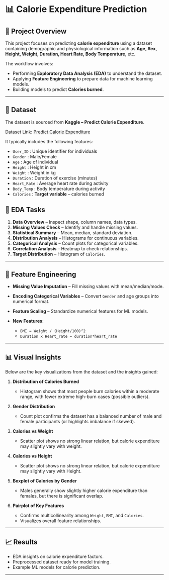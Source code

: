 # 📊 Calorie Expenditure Prediction

## 📌 Project Overview

This project focuses on predicting **calorie expenditure** using a dataset containing demographic and physiological information such as **Age, Sex, Height, Weight, Duration, Heart Rate, Body Temperature**, etc.

The workflow involves:

* Performing **Exploratory Data Analysis (EDA)** to understand the dataset.
* Applying **Feature Engineering** to prepare data for machine learning models.
* Building models to predict **Calories burned**.

---

## 📂 Dataset

The dataset is sourced from **Kaggle – Predict Calorie Expenditure**.

Dataset Link: [Predict Calorie Expenditure](https://www.kaggle.com/datasets/adilshamim8/predict-calorie-expenditure)

It typically includes the following features:

* `User_ID` : Unique identifier for individuals
* `Gender` : Male/Female
* `Age` : Age of individual
* `Height` : Height in cm
* `Weight` : Weight in kg
* `Duration` : Duration of exercise (minutes)
* `Heart_Rate` : Average heart rate during activity
* `Body_Temp` : Body temperature during activity
* `Calories` : **Target variable** – calories burned

## 📝 EDA Tasks

1. **Data Overview** – Inspect shape, column names, data types.
2. **Missing Values Check** – Identify and handle missing values.
3. **Statistical Summary** – Mean, median, standard deviation.
4. **Distribution Analysis** – Histograms for continuous variables.
5. **Categorical Analysis** – Count plots for categorical variables.
6. **Correlation Analysis** – Heatmap to check relationships.
7. **Target Distribution** – Histogram of `Calories`.

---

## 🔨 Feature Engineering

* **Missing Value Imputation** – Fill missing values with mean/median/mode.
* **Encoding Categorical Variables** – Convert `Gender` and age groups into numerical format.
* **Feature Scaling** – Standardize numerical features for ML models.
* **New Features**:

  * `BMI = Weight / (Height/100)^2`
  * `Duration x Heart_rate = duration*heart_rate`

---
## 📊 Visual Insights

Below are the key visualizations from the dataset and the insights gained:

1. **Distribution of Calories Burned**

   * Histogram shows that most people burn calories within a moderate range, with fewer extreme high-burn cases (possible outliers).

2. **Gender Distribution**

   * Count plot confirms the dataset has a balanced number of male and female participants (or highlights imbalance if skewed).

3. **Calories vs Weight**

   * Scatter plot shows no strong linear relation, but calorie expenditure may slightly vary with weight.
     
4. **Calories vs Height**

   * Scatter plot shows no strong linear relation, but calorie expenditure may slightly vary with Height.
     
5. **Boxplot of Calories by Gender**

   * Males generally show slightly higher calorie expenditure than females, but there is significant overlap.

6. **Pairplot of Key Features**

   * Confirms multicollinearity among `Weight`, `BMI`, and `Calories`.
   * Visualizes overall feature relationships.

---

## 📈 Results

* EDA insights on calorie expenditure factors.
* Preprocessed dataset ready for model training.
* Example ML models for calorie prediction.

---
